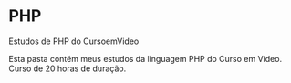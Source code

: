 # PHP
 Estudos de PHP do CursoemVideo
<p> Esta pasta contém meus estudos da linguagem PHP do Curso em Vídeo. Curso de 20 horas de duração.
</p> 